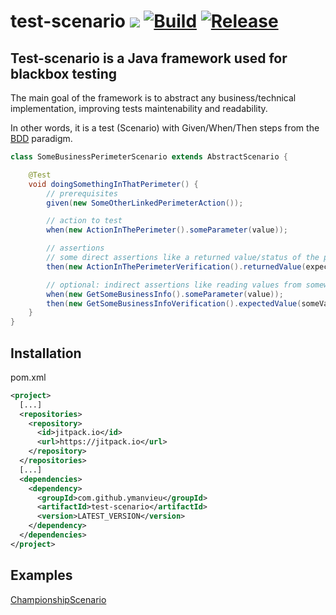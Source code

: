 # test-scenario [![](https://jitpack.io/v/ymanvieu/test-scenario.svg)](https://jitpack.io/#ymanvieu/test-scenario) [![Build](https://github.com/ymanvieu/test-scenario/workflows/Build/badge.svg)](https://github.com/ymanvieu/test-scenario/actions/workflows/maven.yml) [![Release](https://github.com/ymanvieu/test-scenario/workflows/Release/badge.svg)](https://github.com/ymanvieu/test-scenario/actions/workflows/maven-release.yml)

## Test-scenario is a Java framework used for blackbox testing

The main goal of the framework is to abstract any business/technical implementation, improving tests maintenability and readability.

In other words, it is a test (Scenario) with Given/When/Then steps from the [BDD](https://en.wikipedia.org/wiki/Behavior-driven_development) paradigm.

```java
class SomeBusinessPerimeterScenario extends AbstractScenario {

    @Test
    void doingSomethingInThatPerimeter() {
        // prerequisites
        given(new SomeOtherLinkedPerimeterAction());

        // action to test
        when(new ActionInThePerimeter().someParameter(value));

        // assertions
        // some direct assertions like a returned value/status of the previous action
        then(new ActionInThePerimeterVerification().returnedValue(expectedValue));

        // optional: indirect assertions like reading values from somewhere else in the application
        when(new GetSomeBusinessInfo().someParameter(value));
        then(new GetSomeBusinessInfoVerification().expectedValue(someValue));
    }
}
```

## Installation

pom.xml

```xml
<project>
  [...]
  <repositories>
    <repository>
      <id>jitpack.io</id>
      <url>https://jitpack.io</url>
    </repository>
  </repositories>
  [...]
  <dependencies>
    <dependency>
      <groupId>com.github.ymanvieu</groupId>
      <artifactId>test-scenario</artifactId>
      <version>LATEST_VERSION</version>
    </dependency>
  </dependencies>
</project>
```
## Examples

[ChampionshipScenario](src/test/java/com/github/ymanvieu/test/scenario/example/ChampionshipScenario.java)
